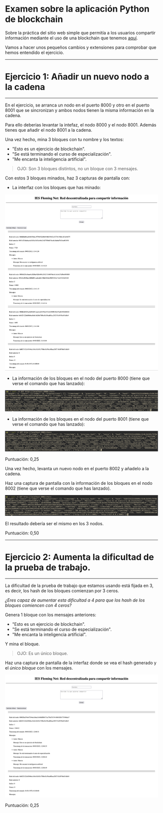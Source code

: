 # Examen sobre la aplicación Python de blockchain

Sobre la práctica del sitio web simple que permitía a los usuarios compartir información mediante el uso de una blockchain que tenemos [aquí](https://github.com/mpajon/Ejercicio_Blockchain_Python).

Vamos a hacer unos pequeños cambios y extensiones para comprobar que hemos entendido el ejercicio.

---
# Ejercicio 1: Añadir un nuevo nodo a la cadena
---
En el ejercicio, se arranca un nodo en el puerto 8000 y otro en el puerto 8001 que se sincronizan y ambos nodos tienen la misma información en la cadena. 

Para ello deberias levantar la intefaz, el nodo 8000 y el nodo 8001. Además tienes que añadir el nodo 8001 a la cadena.

Una vez hecho, mina 3 bloques con tu nombre y los textos:

 - "Esto es un ejercicio de blockchain".
 - "Se está terminando el curso de especialización".
 - "Me encanta la inteligencia artificial".

> OJO: Son 3 bloques distintos, no un bloque con 3 mensajes.

Con estos 3 bloques minados, haz 3 capturas de pantalla con:

 - La interfaz con los bloques que has minado:

![](./screenshots/01.png)

 - La información de los bloques en el nodo del puerto 8000 (tiene que verse el comando que has lanzado):

![](./screenshots/02.png)

 - La información de los bloques en el nodo del puerto 8001 (tiene que verse el comando que has lanzado):

![](./screenshots/03.png)

Puntuación: 0,25

Una vez hecho, levanta un nuevo nodo en el puerto 8002 y añadelo a la cadena. 

Haz una captura de pantalla con la información de los bloques en el nodo 8002 (tiene que verse el comando que has lanzado). 

![](./screenshots/04.png)

El resultado debería ser el mismo en los 3 nodos.

Puntuación: 0,50

---
# Ejercicio 2: Aumenta la dificultad de la prueba de trabajo.
---

La dificultad de la prueba de trabajo que estamos usando está fijada en 3, es decir, los hash de los bloques comienzan por 3 ceros.

_¿Eres capaz de aumentar esta dificultad a 4 para que los hash de los bloques comiencen con 4 ceros?_ 

Genera 1 bloque con los mensajes anteriores:

 - "Esto es un ejercicio de blockchain".
 - "Se está terminando el curso de especialización".
 - "Me encanta la inteligencia artificial".

 Y mina el bloque. 

 > OJO: Es un único bloque.
 
 Haz una captura de pantalla de la interfaz donde se vea el hash generado y el *único bloque* con los mensajes.

 ![](./screenshots/05.png)

 Puntuación: 0,25

